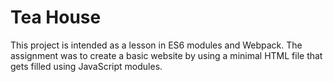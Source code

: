 # Tea House

This project is intended as a lesson in ES6 modules and Webpack. The assignment was to create a basic website by using a minimal HTML file that gets filled using JavaScript modules.

